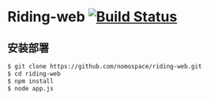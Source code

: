 Riding-web [![Build Status](https://secure.travis-ci.org/nomospace/riding-web.png)](http://travis-ci.org/nomospace/riding-web)
======

## 安装部署

```sh
$ git clone https://github.com/nomospace/riding-web.git
$ cd riding-web
$ npm install
$ node app.js
```
